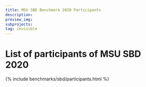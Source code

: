 ```yaml
---
title: MSU SBD Benchmark 2020 Participants
description:
preview_img:
subprojects:
tag: invisible
---
```


<link rel="stylesheet" href="/assets/css/benchmarks/deinterlacer/style.css">
<script src="https://code.highcharts.com/highcharts.js"></script>
<script src="https://code.highcharts.com/modules/exporting.js"></script>
<script src="https://code.highcharts.com/modules/export-data.js"></script>
<script src="https://code.highcharts.com/modules/accessibility.js"></script>
<script src="https://ajax.googleapis.com/ajax/libs/jquery/1.8.2/jquery.min.js"></script>
<script src="https://code.highcharts.com/highcharts-more.js"></script>
<link rel="stylesheet" type="text/css" href="https://cdn.datatables.net/1.10.22/css/jquery.dataTables.css">
<script type="text/javascript" charset="utf8"
    src="https://cdn.datatables.net/1.10.22/js/jquery.dataTables.js"></script>

# List of participants of MSU SBD 2020

<div id="buttons"></div>
<script>
	__set_menu_buttons([
	['Home', '/benchmarks/shot-boundary-detection.html'],
	['Participants','/benchmarks/shot-boundary-detection-participants.html'], 
	['Evaluation methodology', '/benchmarks/shot-boundary-detection.html#methodology'], 
	['How to submit', '/benchmarks/shot-boundary-detection.html#how_to_submit']
	], 'Participants')
</script>



<div class="current_content" markdown="1">

{% include benchmarks/sbd/participants.html %}

</div>